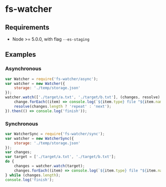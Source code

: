 
# fs-watcher

## Requirements

 * Node >= 5.0.0, with flag `--es-staging`

## Examples

### Asynchronous

```javascript
var Watcher = require('fs-watcher/async');
var watcher = new Watcher({
	storage: './temp/storage.json'
});
watcher.watch(['./target/a.txt', './target/b.txt'], (changes, resolve) => {
	change.forEach((item) => console.log(`${item.type} file "${item.name}"`));
	resolve(changes.length ? 'repeat' : 'next');
}).then(() => console.log('finish'));
```

### Synchronous

```javascript
var WatcherSync = require('fs-watcher/sync');
var watcher = new WatcherSync({
	storage: './temp/storage.json'
});
var changes;
var target = ['./target/a.txt', './target/b.txt'];
do {
	changes = watcher.watch(target);
	changes.forEach((item) => console.log(`${item.type} file "${item.name}"`));
} while (changes.length);
console.log('finish');
```
